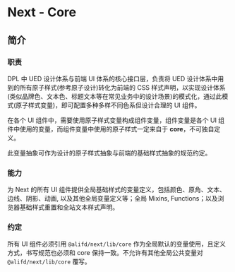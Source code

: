 # Next - Core

## 简介

### 职责
DPL 中 UED 设计体系与前端 UI 体系的核心接口层，负责将 UED 设计体系中用到的所有原子样式(参考原子设计)转化为前端的 CSS 样式声明，以实现设计体系(类似品牌色、文本色、标题文本等在常见业务中的设计场景)的模式化，通过此模式(原子样式变量)，即可配置多种多样不同色系但设计合理的 UI 组件。

在各个 UI 组件中，需要使用原子样式变量构成组件变量，组件变量是各个 UI 组件中使用的变量，而组件变量中使用的原子样式一定来自于 **core**，不可独自定义。

此变量抽象可作为设计的原子样式抽象与前端的基础样式抽象的规范约定。

### 能力
为 Next 的所有 UI 组件提供全局基础样式的变量定义，包括颜色、原角、文本、边线、阴影、动画, 以及其他全局变量定义等；全局 Mixins, Functions；以及浏览器基础样式重置和全站文本样式声明。

### 约定
所有 UI 组件必须引用 `@alifd/next/lib/core` 作为全局默认的变量使用，且定义方式，书写规范也必须和 core 保持一致。不允许有其他全局公共变量对 `@alifd/next/lib/core` 覆写。

